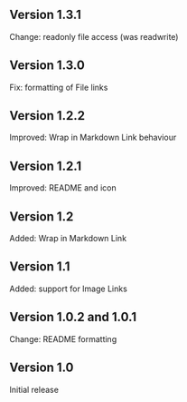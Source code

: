 ## Version 1.3.1

Change: readonly file access (was readwrite)

## Version 1.3.0

Fix: formatting of File links

## Version 1.2.2

Improved: Wrap in Markdown Link behaviour

## Version 1.2.1

Improved: README and icon

## Version 1.2

Added: Wrap in Markdown Link

## Version 1.1

Added: support for Image Links

## Version 1.0.2 and 1.0.1

Change: README formatting

## Version 1.0

Initial release

